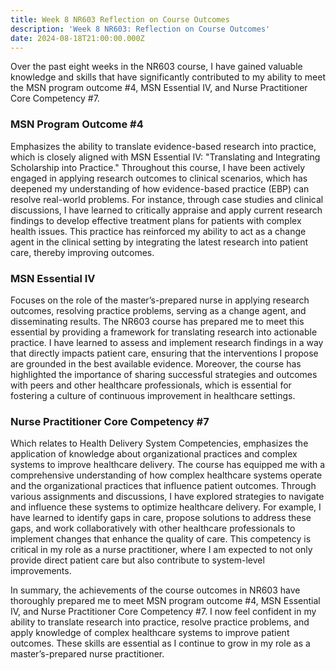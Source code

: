 ```yaml
---
title: Week 8 NR603 Reflection on Course Outcomes
description: 'Week 8 NR603: Reflection on Course Outcomes'
date: 2024-08-18T21:00:00.000Z
---
```


Over the past eight weeks in the NR603 course, I have gained valuable knowledge and skills that have significantly contributed to my ability to meet the MSN program outcome #4, MSN Essential IV, and Nurse Practitioner Core Competency #7.

### MSN Program Outcome #4 

Emphasizes the ability to translate evidence-based research into practice, which is closely aligned with MSN Essential IV: "Translating and Integrating Scholarship into Practice." Throughout this course, I have been actively engaged in applying research outcomes to clinical scenarios, which has deepened my understanding of how evidence-based practice (EBP) can resolve real-world problems. For instance, through case studies and clinical discussions, I have learned to critically appraise and apply current research findings to develop effective treatment plans for patients with complex health issues. This practice has reinforced my ability to act as a change agent in the clinical setting by integrating the latest research into patient care, thereby improving outcomes.

### MSN Essential IV 

Focuses on the role of the master’s-prepared nurse in applying research outcomes, resolving practice problems, serving as a change agent, and disseminating results. The NR603 course has prepared me to meet this essential by providing a framework for translating research into actionable practice. I have learned to assess and implement research findings in a way that directly impacts patient care, ensuring that the interventions I propose are grounded in the best available evidence. Moreover, the course has highlighted the importance of sharing successful strategies and outcomes with peers and other healthcare professionals, which is essential for fostering a culture of continuous improvement in healthcare settings.

### Nurse Practitioner Core Competency #7 

Which relates to Health Delivery System Competencies, emphasizes the application of knowledge about organizational practices and complex systems to improve healthcare delivery. The course has equipped me with a comprehensive understanding of how complex healthcare systems operate and the organizational practices that influence patient outcomes. Through various assignments and discussions, I have explored strategies to navigate and influence these systems to optimize healthcare delivery. For example, I have learned to identify gaps in care, propose solutions to address these gaps, and work collaboratively with other healthcare professionals to implement changes that enhance the quality of care. This competency is critical in my role as a nurse practitioner, where I am expected to not only provide direct patient care but also contribute to system-level improvements.

In summary, the achievements of the course outcomes in NR603 have thoroughly prepared me to meet MSN program outcome #4, MSN Essential IV, and Nurse Practitioner Core Competency #7. I now feel confident in my ability to translate research into practice, resolve practice problems, and apply knowledge of complex healthcare systems to improve patient outcomes. These skills are essential as I continue to grow in my role as a master’s-prepared nurse practitioner.

